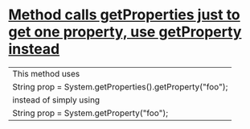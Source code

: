 # [Method calls getProperties just to get one property, use getProperty instead](http://fb-contrib.sourceforge.net/bugdescriptions.html#SPP_USE_GETPROPERTY)

<table> 
 <tbody> 
  <tr> 
   <td>This method uses</td> 
  </tr> 
  <tr> 
   <td>String prop = System.getProperties().getProperty("foo");</td> 
  </tr> 
  <tr> 
   <td>instead of simply using</td> 
  </tr> 
  <tr> 
   <td>String prop = System.getProperty("foo");</td> 
  </tr> 
 </tbody> 
</table>